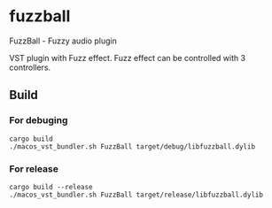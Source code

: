 # fuzzball
FuzzBall - Fuzzy audio plugin

VST plugin with Fuzz effect.
Fuzz effect can be controlled with 3 controllers.

## Build

### For debuging
```
cargo build
./macos_vst_bundler.sh FuzzBall target/debug/libfuzzball.dylib
```
### For release
```
cargo build --release
./macos_vst_bundler.sh FuzzBall target/release/libfuzzball.dylib
```
